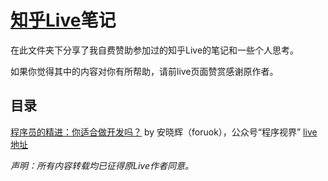 # [知乎Live](https://www.zhihu.com/lives/)笔记
在此文件夹下分享了我自费赞助参加过的知乎Live的笔记和一些个人思考。

如果你觉得其中的内容对你有所帮助，请前live页面赞赏感谢原作者。
## 目录
[程序员的精进：你适合做开发吗？](https://github.com/vivi3nli/Zhihu_Live_Notes/blob/master/%5B%E7%9F%A5%E4%B9%8Elive%E7%AC%94%E8%AE%B0%5D%E7%A8%8B%E5%BA%8F%E5%91%98%E7%9A%84%E7%B2%BE%E8%BF%9B.md) by 安晓辉（foruok），公众号“程序视界” [live地址](https://www.zhihu.com/lives/800357360093761536)

*声明：所有内容转载均已征得原Live作者同意。*
